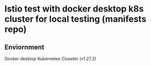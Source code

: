 # Istio test with docker desktop k8s cluster for local testing (manifests repo)

## Enviornment

Docker desktop Kubernetes Cluseter (v1.27.2)

